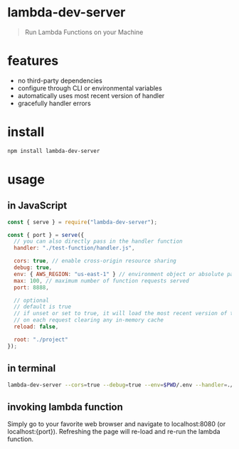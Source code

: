 # lambda-dev-server
> Run Lambda Functions on your Machine

# features
- no third-party dependencies
- configure through CLI or environmental variables
- automatically uses most recent version of handler
- gracefully handler errors

# install
```bash
npm install lambda-dev-server
```

# usage
## in JavaScript
```js
const { serve } = require("lambda-dev-server");

const { port } = serve({
  // you can also directly pass in the handler function
  handler: "./test-function/handler.js",

  cors: true, // enable cross-origin resource sharing
  debug: true,
  env: { AWS_REGION: "us-east-1" } // environment object or absolute path to .env file
  max: 100, // maximum number of function requests served
  port: 8888,

  // optional
  // default is true
  // if unset or set to true, it will load the most recent version of the handler
  // on each request clearing any in-memory cache
  reload: false,

  root: "./project"
});
```

## in terminal
```sh
lambda-dev-server --cors=true --debug=true --env=$PWD/.env --handler=./dist/index.js --max=99 --port=8888 --reload=false --root=$PWD/project
```

## invoking lambda function
Simply go to your favorite web browser and navigate to localhost:8080 (or localhost:{port}).
Refreshing the page will re-load and re-run the lambda function.
